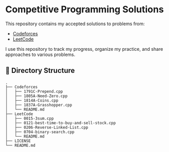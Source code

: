 # Competitive Programming Solutions

This repository contains my accepted solutions to problems from:

- [Codeforces](https://codeforces.com/)
- [LeetCode](https://leetcode.com/)

I use this repository to track my progress, organize my practice, and share approaches to various problems.

## 📂 Directory Structure
```
.
├── Codeforces
│   ├── 1791C-Prepend.cpp
│   ├── 1805A-Need-Zero.cpp
│   ├── 1814A-Coins.cpp
│   ├── 1837A-Grasshopper.cpp
│   └── README.md
├── LeetCode
│   ├── 0015-3sum.cpp
│   ├── 0121-best-time-to-buy-and-sell-stock.cpp
│   ├── 0206-Reverse-Linked-List.cpp
│   ├── 0704-binary-search.cpp
│   └── README.md
├── LICENSE
└── README.md
```

